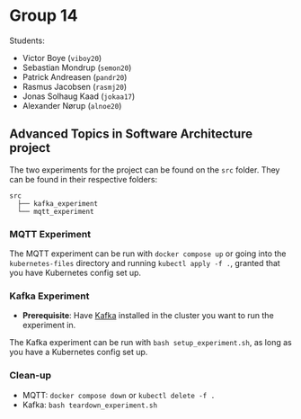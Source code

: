 # Group 14

Students:

- Victor Boye (`viboy20`)
- Sebastian Mondrup (`semon20`)
- Patrick Andreasen (`pandr20`)
- Rasmus Jacobsen (`rasmj20`)
- Jonas Solhaug Kaad (`jokaa17`)
- Alexander Nørup (`alnoe20`)

## Advanced Topics in Software Architecture project

The two experiments for the project can be found on the `src` folder. They can be found in their respective folders:
```
src
  ├── kafka_experiment
  └── mqtt_experiment
```

### MQTT Experiment

The MQTT experiment can be run with `docker compose up` or going into the `kubernetes-files` directory and running `kubectl apply -f .`, granted that you have Kubernetes config set up.

### Kafka Experiment

- **Prerequisite**: Have [Kafka](https://kafka.apache.org/downloads) installed in the cluster you want to run the experiment in.

The Kafka experiment can be run with `bash setup_experiment.sh`, as long as you have a Kubernetes config set up.

### Clean-up

- MQTT: `docker compose down` or `kubectl delete -f .`
- Kafka: `bash teardown_experiment.sh`

